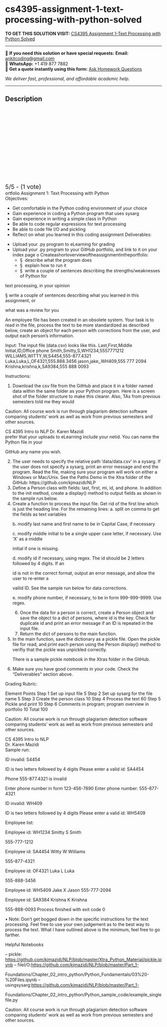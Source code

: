 # cs4395-assignment-1-text-processing-with-python-solved
**TO GET THIS SOLUTION VISIT:** [CS4395 Assignment 1-Text Processing with Python Solved](https://www.ankitcodinghub.com/product/cs4395-assignment-1-text-processing-with-python-solved/)


---

📩 **If you need this solution or have special requests:** **Email:** ankitcoding@gmail.com  
📱 **WhatsApp:** +1 419 877 7882  
📄 **Get a quote instantly using this form:** [Ask Homework Questions](https://www.ankitcodinghub.com/services/ask-homework-questions/)

*We deliver fast, professional, and affordable academic help.*

---

<h2>Description</h2>



<div class="kk-star-ratings kksr-auto kksr-align-center kksr-valign-top" data-payload="{&quot;align&quot;:&quot;center&quot;,&quot;id&quot;:&quot;98779&quot;,&quot;slug&quot;:&quot;default&quot;,&quot;valign&quot;:&quot;top&quot;,&quot;ignore&quot;:&quot;&quot;,&quot;reference&quot;:&quot;auto&quot;,&quot;class&quot;:&quot;&quot;,&quot;count&quot;:&quot;1&quot;,&quot;legendonly&quot;:&quot;&quot;,&quot;readonly&quot;:&quot;&quot;,&quot;score&quot;:&quot;5&quot;,&quot;starsonly&quot;:&quot;&quot;,&quot;best&quot;:&quot;5&quot;,&quot;gap&quot;:&quot;4&quot;,&quot;greet&quot;:&quot;Rate this product&quot;,&quot;legend&quot;:&quot;5\/5 - (1 vote)&quot;,&quot;size&quot;:&quot;24&quot;,&quot;title&quot;:&quot;CS4395 Assignment 1-Text Processing with Python Solved&quot;,&quot;width&quot;:&quot;138&quot;,&quot;_legend&quot;:&quot;{score}\/{best} - ({count} {votes})&quot;,&quot;font_factor&quot;:&quot;1.25&quot;}">

<div class="kksr-stars">

<div class="kksr-stars-inactive">
            <div class="kksr-star" data-star="1" style="padding-right: 4px">


<div class="kksr-icon" style="width: 24px; height: 24px;"></div>
        </div>
            <div class="kksr-star" data-star="2" style="padding-right: 4px">


<div class="kksr-icon" style="width: 24px; height: 24px;"></div>
        </div>
            <div class="kksr-star" data-star="3" style="padding-right: 4px">


<div class="kksr-icon" style="width: 24px; height: 24px;"></div>
        </div>
            <div class="kksr-star" data-star="4" style="padding-right: 4px">


<div class="kksr-icon" style="width: 24px; height: 24px;"></div>
        </div>
            <div class="kksr-star" data-star="5" style="padding-right: 4px">


<div class="kksr-icon" style="width: 24px; height: 24px;"></div>
        </div>
    </div>

<div class="kksr-stars-active" style="width: 138px;">
            <div class="kksr-star" style="padding-right: 4px">


<div class="kksr-icon" style="width: 24px; height: 24px;"></div>
        </div>
            <div class="kksr-star" style="padding-right: 4px">


<div class="kksr-icon" style="width: 24px; height: 24px;"></div>
        </div>
            <div class="kksr-star" style="padding-right: 4px">


<div class="kksr-icon" style="width: 24px; height: 24px;"></div>
        </div>
            <div class="kksr-star" style="padding-right: 4px">


<div class="kksr-icon" style="width: 24px; height: 24px;"></div>
        </div>
            <div class="kksr-star" style="padding-right: 4px">


<div class="kksr-icon" style="width: 24px; height: 24px;"></div>
        </div>
    </div>
</div>


<div class="kksr-legend" style="font-size: 19.2px;">
            5/5 - (1 vote)    </div>
    </div>
<div class="page" title="Page 1">
<div class="layoutArea">
<div class="column">
ortfolio Assignment 1: Text Processing with Python

</div>
</div>
<div class="layoutArea">
<div class="column">
Objectives:

<ul>
<li>Get comfortable in the Python coding environment of your choice</li>
<li>Gain experience in coding a Python program that uses sysarg</li>
<li>Gain experience in writing a simple class in Python</li>
<li>Be able to code regular expressions for text processing</li>
<li>Be able to code file I/O and pickling</li>
<li>Reflect on what you learned in this coding assignment
Deliverables:
</li>
</ul>
<ul>
<li>Upload your .py program to eLearning for grading</li>
<li>Upload your .py program to your GitHub portfolio, and link to it on your index page
o Createashortoverviewoftheassignmentintheportfolio:

<ul>
<li>§ &nbsp;describe what the program does</li>
<li>§ &nbsp;explain how to run it</li>
<li>§ &nbsp;write a couple of sentences describing the strengths/weaknesses of Python for</li>
</ul>
</li>
</ul>
</div>
</div>
<div class="layoutArea">
<div class="column">
text processing, in your opinion

§ write a couple of sentences describing what you learned in this assignment, or

what was a review for you

</div>
</div>
<div class="layoutArea">
<div class="column">
An employee file has been created in an obsolete system. Your task is to read in the file, process the text to be more standardized as described below, create an object for each person with corrections from the user, and output each person’s information.

Input: The input file (data.csv) looks like this. Last,First,Middle Initial,ID,Office phone Smith,Smitty,S,WH1234,5557771212 WILLIAMS,WITTY,W,S4454,555-877.4321 Luka,Luka,L,OF4321,555.888.3456 jason,jake,,WH409,555 777 2094 Krishna,krishna,k,SA9384,555 888 0093

Instructions:

1. Download the csv file from the GitHub and place it in a folder named data within the same folder as your Python program. Here is a screen shot of the folder structure to make this clearer. Also, TAs from previous semesters told me they would

Caution: All course work is run through plagiarism detection software comparing students’ work as well as work from previous semesters and other sources.

</div>
</div>
</div>
<div class="page" title="Page 2">
<div class="layoutArea">
<div class="column">
CS 4395 Intro to NLP Dr. Karen Mazidi

</div>
</div>
<div class="layoutArea">
<div class="column">
prefer that your uploads to eLearning include your netid. You can name the Python file in your

GitHub any name you wish.

<ol start="2">
<li>The user needs to specify the relative path ‘data/data.csv’ in a sysarg. If the user does not
specify a sysarg, print an error message and end the program. Read the file, making sure your program will work on either a Windows or Mac/Unix. See the Paths Demo in the Xtra folder of the GitHub: https://github.com/kjmazidi/NLP
</li>
<li>Define a Person class with fields: last, first, mi, id, and phone. In addition to the init method, create a display() method to output fields as shown in the sample run below.</li>
<li>Create a function to process the input file. Get rid of the first line which is just the heading line. For the remaining lines:
a. split on comma to get the fields as text variables

b. modify last name and first name to be in Capital Case, if necessary

c. modify middle initial to be a single upper case letter, if necessary. Use ‘X’ as a middle

initial if one is missing.

d. modify id if necessary, using regex. The id should be 2 letters followed by 4 digits. If an

id is not in the correct format, output an error message, and allow the user to re-enter a

valild ID. See the sample run below for data corrections.

e. modify phone number, if necessary, to be in form 999-999-9999. Use regex.

<ol start="6">
<li>Once the data for a person is correct, create a Person object and save the object to a dict of persons, where id is the key. Check for duplicate id and print an error message if an ID is repeated in the input file.</li>
<li>Return the dict of persons to the main function.</li>
</ol>
</li>
<li>In the main function, save the dictionary as a pickle file. Open the pickle file for read, and print
each person using the Person display() method to verifiy that the pickle was unpickled correctly.

There is a sample pickle notebook in the Xtras folder in the GitHub.
</li>
<li>Make sure you have good comments in your code. Check the “Deliverables” section above.</li>
</ol>
Grading Rubric:

Element Points Step 1 Set up input file 5 Step 2 Set up sysarg for the file name 5 Step 3 Create the person class 10 Step 4 Process the text 60 Step 5 Pickle and print 10 Step 6 Comments in program; program overview in portfolio 10 Total 100

Caution: All course work is run through plagiarism detection software comparing students’ work as well as work from previous semesters and other sources.

</div>
</div>
</div>
<div class="page" title="Page 3">
<div class="layoutArea">
<div class="column">
CS 4395 Intro to NLP

</div>
<div class="column">
Dr. Karen Mazidi

</div>
</div>
<div class="layoutArea">
<div class="column">
Sample run:

ID invalid: S4454

ID is two letters followed by 4 digits Please enter a valid id: SA4454

Phone 555-877.4321 is invalid

Enter phone number in form 123-456-7890 Enter phone number: 555-877-4321

ID invalid: WH409

ID is two letters followed by 4 digits Please enter a valid id: WH5409

Employee list:

Employee id: WH1234 Smitty S Smith

555-777-1212

Employee id: SA4454 Witty W Williams

555-877-4321

Employee id: OF4321 Luka L Luka

555-888-3456

Employee id: WH5409 Jake X Jason 555-777-2094

Employee id: SA9384 Krishna K Krishna

555-888-0093 Process finished with exit code 0

• Note: Don’t get bogged down in the specific instructions for the text processing. Feel free to use your own judgement as to the best way to process the text. What I have outlined above is the minimum, feel free to go farther.

Helpful Notebooks

– pickle: https://github.com/kjmazidi/NLP/blob/master/Xtra_Python_Material/pickle.ipynb – fileI/O:https://github.com/kjmazidi/NLP/blob/master/Part_1-

Foundations/Chapter_02_intro_python/Python_Fundamentals/03%20-%20Files.ipynb – usingsysarg:https://github.com/kjmazidi/NLP/blob/master/Part_1-

Foundations/Chapter_02_intro_python/Python_sample_code/example_singlefile.py

Caution: All course work is run through plagiarism detection software comparing students’ work as well as work from previous semesters and other sources.

</div>
</div>
</div>
